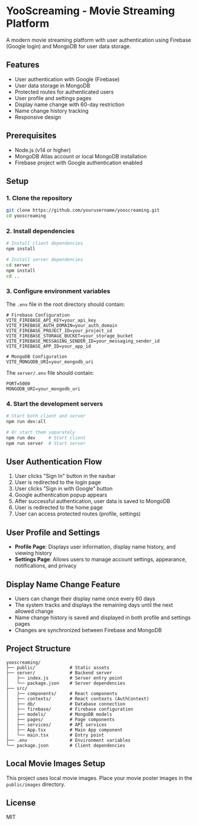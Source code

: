 # YooScreaming - Movie Streaming Platform

A modern movie streaming platform with user authentication using Firebase (Google login) and MongoDB for user data storage.

## Features

- User authentication with Google (Firebase)
- User data storage in MongoDB
- Protected routes for authenticated users
- User profile and settings pages
- Display name change with 60-day restriction
- Name change history tracking
- Responsive design

## Prerequisites

- Node.js (v14 or higher)
- MongoDB Atlas account or local MongoDB installation
- Firebase project with Google authentication enabled

## Setup

### 1. Clone the repository

```bash
git clone https://github.com/yourusername/yooscreaming.git
cd yooscreaming
```

### 2. Install dependencies

```bash
# Install client dependencies
npm install

# Install server dependencies
cd server
npm install
cd ..
```

### 3. Configure environment variables

The `.env` file in the root directory should contain:

```
# Firebase Configuration
VITE_FIREBASE_API_KEY=your_api_key
VITE_FIREBASE_AUTH_DOMAIN=your_auth_domain
VITE_FIREBASE_PROJECT_ID=your_project_id
VITE_FIREBASE_STORAGE_BUCKET=your_storage_bucket
VITE_FIREBASE_MESSAGING_SENDER_ID=your_messaging_sender_id
VITE_FIREBASE_APP_ID=your_app_id

# MongoDB Configuration
VITE_MONGODB_URI=your_mongodb_uri
```

The `server/.env` file should contain:

```
PORT=5000
MONGODB_URI=your_mongodb_uri
```

### 4. Start the development servers

```bash
# Start both client and server
npm run dev:all

# Or start them separately
npm run dev     # Start client
npm run server  # Start server
```

## User Authentication Flow

1. User clicks "Sign In" button in the navbar
2. User is redirected to the login page
3. User clicks "Sign in with Google" button
4. Google authentication popup appears
5. After successful authentication, user data is saved to MongoDB
6. User is redirected to the home page
7. User can access protected routes (profile, settings)

## User Profile and Settings

- **Profile Page**: Displays user information, display name history, and viewing history
- **Settings Page**: Allows users to manage account settings, appearance, notifications, and privacy

## Display Name Change Feature

- Users can change their display name once every 60 days
- The system tracks and displays the remaining days until the next allowed change
- Name change history is saved and displayed in both profile and settings pages
- Changes are synchronized between Firebase and MongoDB

## Project Structure

```
yooscreaming/
├── public/             # Static assets
├── server/             # Backend server
│   ├── index.js        # Server entry point
│   └── package.json    # Server dependencies
├── src/
│   ├── components/     # React components
│   ├── contexts/       # React contexts (AuthContext)
│   ├── db/             # Database connection
│   ├── firebase/       # Firebase configuration
│   ├── models/         # MongoDB models
│   ├── pages/          # Page components
│   ├── services/       # API services
│   ├── App.tsx         # Main App component
│   └── main.tsx        # Entry point
├── .env                # Environment variables
└── package.json        # Client dependencies
```

## Local Movie Images Setup

This project uses local movie images. Place your movie poster images in the `public/images` directory.

## License

MIT
